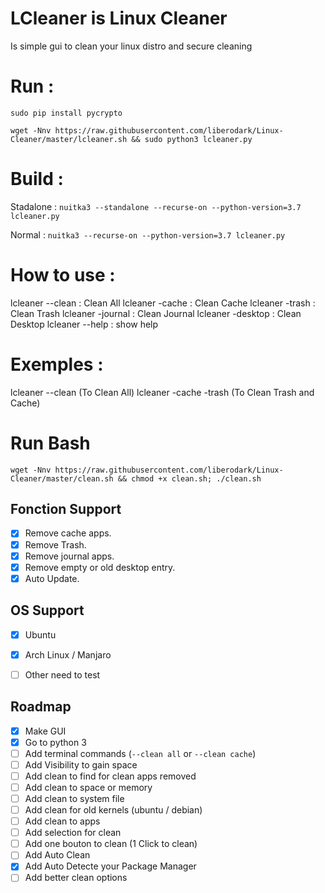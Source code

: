 # LCleaner is Linux Cleaner

Is simple gui to clean your linux distro and secure cleaning



# Run :
```sudo pip install pycrypto```

```wget -Nnv https://raw.githubusercontent.com/liberodark/Linux-Cleaner/master/lcleaner.sh && sudo python3 lcleaner.py```

# Build :
Stadalone : ```nuitka3 --standalone --recurse-on --python-version=3.7 lcleaner.py```

Normal : ```nuitka3 --recurse-on --python-version=3.7 lcleaner.py```

# How to use :
lcleaner --clean : Clean All
lcleaner -cache : Clean Cache
lcleaner -trash : Clean Trash
lcleaner -journal : Clean Journal
lcleaner -desktop : Clean Desktop
lcleaner --help : show help

# Exemples :
lcleaner --clean (To Clean All)
lcleaner -cache -trash (To Clean Trash and Cache)

# Run Bash
```wget -Nnv https://raw.githubusercontent.com/liberodark/Linux-Cleaner/master/clean.sh && chmod +x clean.sh; ./clean.sh```

## Fonction Support
- [x] Remove cache apps.
- [x] Remove Trash.
- [x] Remove journal apps.
- [x] Remove empty or old desktop entry.
- [x] Auto Update.

## OS Support
- [X] Ubuntu
- [X] Arch Linux / Manjaro
- [ ] Other need to test



## Roadmap
- [x] Make GUI
- [x] Go to python 3
- [ ] Add terminal commands (```--clean all``` or ```--clean cache```)
- [ ] Add Visibility to gain space
- [ ] Add clean to find for clean apps removed
- [ ] Add clean to space or memory
- [ ] Add clean to system file
- [ ] Add clean for old kernels (ubuntu / debian)
- [ ] Add clean to apps
- [ ] Add selection for clean
- [ ] Add one bouton to clean (1 Click to clean)
- [ ] Add Auto Clean
- [x] Add Auto Detecte your Package Manager
- [ ] Add better clean options
